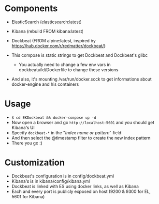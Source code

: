 # Components

- ElasticSearch (elasticsearch:latest)
- Kibana (rebuild FROM kibana:latest)
- Dockbeat (FROM alpine:latest, inspired by https://hub.docker.com/r/redmatter/dockbeat/)


- This compose is static strings to get Dockbeat and Dockbeat's glibc
  - You actually need to change a few env vars in dockbeatuild/Dockerfile to change these versions
- And also, it's mounting /var/run/docker.sock to get informations about docker-engine and his containers

# Usage

- ``` $ cd EKDockbeat && docker-compose up -d ```
- Now open a browser and go ```http://localhost:5601``` and you should get Kibana's UI
- Specify ```dockbeat-*``` in the "*Index name or pattern*" field
- And then select the @timestamp filter to create the new index pattern
- There you go :)

# Customization

- Dockbeat's configuration is in config/dockbeat.yml
- Kibana's is in kibana/config/kibana.yml
- Dockbeat is linked with ES using docker links, as well as Kibana
- Each and every port is publicly exposed on host (9200 & 9300 for EL, 5601 for Kibana)
